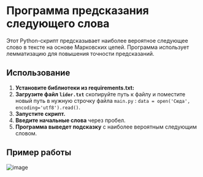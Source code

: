 # Программа предсказания следующего слова

Этот Python-скрипт предсказывает наиболее вероятное следующее слово в тексте на основе Марковских цепей.  Программа использует лемматизацию для повышения точности предсказаний.

## Использование

1. **Установите библиотеки из requirements.txt:**
2. **Загрузите файл `lider.txt`** скопируйте путь к файлу и поместите новый путь в нужную строчку файла `main.py` : `data = open('Сюда', encoding='utf8').read()`.
3. **Запустите скрипт.**
4. **Введите начальные слова** через пробел.
5. **Программа выведет подсказку** с наиболее вероятным следующим словом.


## Пример работы
![image](https://github.com/user-attachments/assets/a7dd1328-958d-4f09-83e6-8b749e1f7209)
